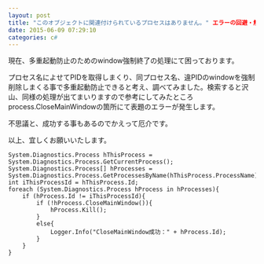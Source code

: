 ```yaml
---
layout: post
title: "このオブジェクトに関連付けられているプロセスはありません。" エラーの回避・解決法について
date: 2015-06-09 07:29:10
categories: c#
---
```

<!-- {% raw %} -->
<p>現在、多重起動防止のためのwindow強制終了の処理にて困っております。</p>

<p>プロセス名によせてPIDを取得しまくり、同プロセス名、違PIDのwindowを強制削除しまくる事で多重起動防止できると考え、調べてみました。検索すると沢山、同様の処理が出てまいりますので参考にしてみたところprocess.CloseMainWindowの箇所にて表題のエラーが発生します。</p>

<p>不思議と、成功する事もあるのでかえって厄介です。</p>

<p>以上、宜しくお願いいたします。</p>

<pre><code>System.Diagnostics.Process hThisProcess = System.Diagnostics.Process.GetCurrentProcess();
System.Diagnostics.Process[] hProcesses = System.Diagnostics.Process.GetProcessesByName(hThisProcess.ProcessName);
int iThisProcessId = hThisProcess.Id;
foreach (System.Diagnostics.Process hProcess in hProcesses){
    if (hProcess.Id != iThisProcessId){
        if (!hProcess.CloseMainWindow()){
            hProcess.Kill(); 
        }
        else{
            Logger.Info("CloseMainWindow成功：" + hProcess.Id);
        }
    }
}
</code></pre>
<!-- {% endraw %} -->
